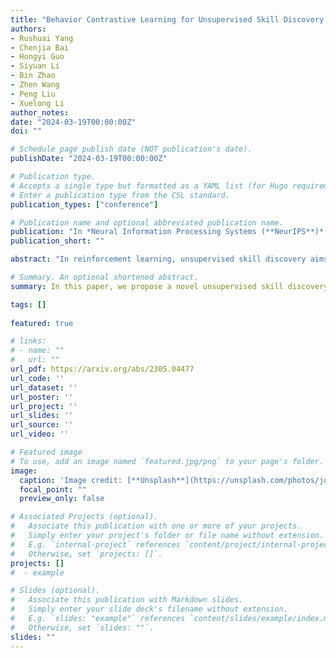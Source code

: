 ```yaml
---
title: "Behavior Contrastive Learning for Unsupervised Skill Discovery. "
authors:
- Rushuai Yang
- Chenjia Bai
- Hongyi Guo
- Siyuan Li
- Bin Zhao
- Zhen Wang
- Peng Liu
- Xuelong Li
author_notes:
date: "2024-03-19T00:00:00Z"
doi: ""

# Schedule page publish date (NOT publication's date).
publishDate: "2024-03-19T00:00:00Z"

# Publication type.
# Accepts a single type but formatted as a YAML list (for Hugo requirements).
# Enter a publication type from the CSL standard.
publication_types: ["conference"]

# Publication name and optional abbreviated publication name.
publication: "In *Neural Information Processing Systems (**NeurIPS**)*, 2023"
publication_short: ""

abstract: "In reinforcement learning, unsupervised skill discovery aims to learn diverse skills without extrinsic rewards. Previous methods discover skills by maximizing the mutual information (MI) between states and skills. However, such an MI objective tends to learn simple and static skills and may hinder exploration. In this paper, we propose a novel unsupervised skill discovery method through contrastive learning among behaviors, which makes the agent produce similar behaviors for the same skill and diverse behaviors for different skills. Under mild assumptions, our objective maximizes the MI between different behaviors based on the same skill, which serves as an upper bound of the previous MI objective. Meanwhile, our method implicitly increases the state entropy to obtain better state coverage. We evaluate our method on challenging mazes and continuous control tasks. The results show that our method generates diverse and far-reaching skills, and also obtains competitive performance in downstream tasks compared to the state-of-the-art methods."

# Summary. An optional shortened abstract.
summary: In this paper, we propose a novel unsupervised skill discovery method through contrastive learning among behaviors, which makes the agent produce similar behaviors for the same skill and diverse behaviors for different skills.

tags: []
  
featured: true

# links:
# - name: ""
#   url: ""
url_pdf: https://arxiv.org/abs/2305.04477
url_code: ''
url_dataset: ''
url_poster: ''
url_project: ''
url_slides: ''
url_source: ''
url_video: ''

# Featured image
# To use, add an image named `featured.jpg/png` to your page's folder. 
image:
  caption: 'Image credit: [**Unsplash**](https://unsplash.com/photos/jdD8gXaTZsc)'
  focal_point: ""
  preview_only: false

# Associated Projects (optional).
#   Associate this publication with one or more of your projects.
#   Simply enter your project's folder or file name without extension.
#   E.g. `internal-project` references `content/project/internal-project/index.md`.
#   Otherwise, set `projects: []`.
projects: []
#  - example

# Slides (optional).
#   Associate this publication with Markdown slides.
#   Simply enter your slide deck's filename without extension.
#   E.g. `slides: "example"` references `content/slides/example/index.md`.
#   Otherwise, set `slides: ""`.
slides: ""
---
```

